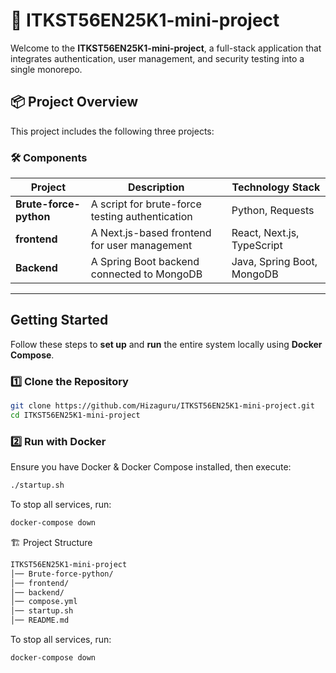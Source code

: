 # 🚀 ITKST56EN25K1-mini-project

Welcome to the **ITKST56EN25K1-mini-project**, a full-stack application that integrates authentication, user management, and security testing into a single monorepo.

## 📦 **Project Overview**

This project includes the following three projects:

### 🛠️ **Components**

| Project                | Description                                     | Technology Stack           |
| ---------------------- | ----------------------------------------------- | -------------------------- |
| **Brute-force-python** | A script for brute-force testing authentication | Python, Requests           |
| **frontend**           | A Next.js-based frontend for user management    | React, Next.js, TypeScript |
| **Backend**            | A Spring Boot backend connected to MongoDB      | Java, Spring Boot, MongoDB |

---

## **Getting Started**

Follow these steps to **set up** and **run** the entire system locally using **Docker Compose**.

### **1️⃣ Clone the Repository**

```sh
git clone https://github.com/Hizaguru/ITKST56EN25K1-mini-project.git
cd ITKST56EN25K1-mini-project
```

### **2️⃣ Run with Docker**

Ensure you have Docker & Docker Compose installed, then execute:

```sh
./startup.sh
```

To stop all services, run:

```sh
docker-compose down
```

🏗️ Project Structure

```sh
ITKST56EN25K1-mini-project
│── Brute-force-python/
│── frontend/
│── backend/
│── compose.yml
│── startup.sh
│── README.md
```

To stop all services, run:

```sh
docker-compose down
```
